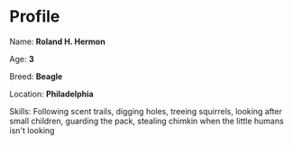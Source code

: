 # Profile


Name: **Roland H. Hermon**


Age: **3**


Breed: **Beagle**


Location: **Philadelphia**

Skills: Following scent trails, digging holes, treeing
squirrels, looking after small children, guarding the pack,
stealing chimkin when the little humans isn't looking
